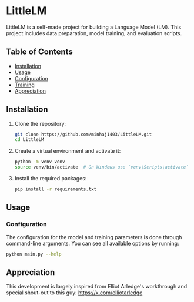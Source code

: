 # LittleLM

LittleLM is a self-made project for building a Language Model (LM). This project includes data preparation, model training, and evaluation scripts.

## Table of Contents

- [Installation](#installation)
- [Usage](#usage)
- [Configuration](#configuration)
- [Training](#training)
- [Appreciation](#appreciation)

## Installation

1. Clone the repository:
    ```sh
    git clone https://github.com/minhaj1403/LittleLM.git
    cd LittleLM
    ```

2. Create a virtual environment and activate it:
    ```sh
    python -m venv venv
    source venv/bin/activate  # On Windows use `venv\Scripts\activate`
    ```

3. Install the required packages:
    ```sh
    pip install -r requirements.txt
    ```

## Usage

### Configuration

The configuration for the model and training parameters is done through command-line arguments. You can see all available options by running:
```sh
python main.py --help
```

## Appreciation

This development is largely inspired from Elliot Arledge's workthrough and special shout-out to this guy: https://x.com/elliotarledge
